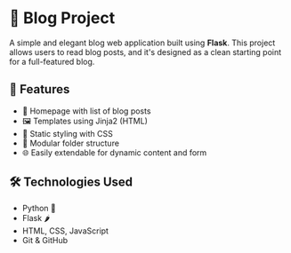 # 📝 Blog Project

A simple and elegant blog web application built using **Flask**. This project allows users to read blog posts, and it's designed as a clean starting point for a full-featured blog.

## 🚀 Features

- 📄 Homepage with list of blog posts
- 🖼 Templates using Jinja2 (HTML)
- 🎨 Static styling with CSS
- 📂 Modular folder structure
- 🌐 Easily extendable for dynamic content and form

 ## 🛠 Technologies Used

- Python 🐍
- Flask 🌶
- HTML, CSS, JavaScript
- Git & GitHub



